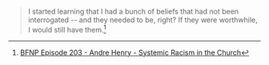 > I started learning that I had a bunch of beliefs that had not been interrogated -- and they needed to be, right? If they were worthwhile, I would still have them.[^1]

[^1]: [BFNP Episode 203 - Andre Henry - Systemic Racism in the Church](https://peteenns.com/episode-203-andre-henry-systemic-racism-and-the-church/)
